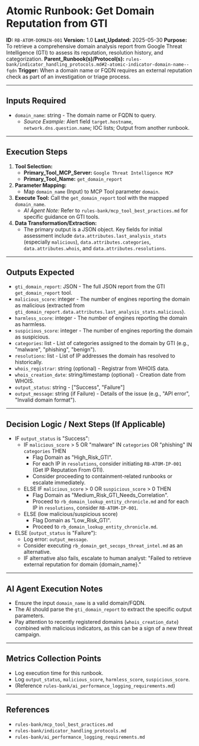 # Atomic Runbook: Get Domain Reputation from GTI

**ID:** `RB-ATOM-DOMAIN-001`
**Version:** 1.0
**Last_Updated:** 2025-05-30
**Purpose:** To retrieve a comprehensive domain analysis report from Google Threat Intelligence (GTI) to assess its reputation, resolution history, and categorization.
**Parent_Runbook(s)/Protocol(s):** `rules-bank/indicator_handling_protocols.md#2-atomic-indicator-domain-name--fqdn`
**Trigger:** When a domain name or FQDN requires an external reputation check as part of an investigation or triage process.

---

## Inputs Required

-   `domain_name`: string - The domain name or FQDN to query.
    -   *Source Example:* Alert field `target.hostname`, `network.dns.question.name`; IOC lists; Output from another runbook.

---

## Execution Steps

1.  **Tool Selection:**
    -   **Primary_Tool_MCP_Server:** `Google Threat Intelligence MCP`
    -   **Primary_Tool_Name:** `get_domain_report`
2.  **Parameter Mapping:**
    -   Map `domain_name` (Input) to MCP Tool parameter `domain`.
3.  **Execute Tool:** Call the `get_domain_report` tool with the mapped `domain_name`.
    -   *AI Agent Note:* Refer to `rules-bank/mcp_tool_best_practices.md` for specific guidance on GTI tools.
4.  **Data Transformation/Extraction:**
    -   The primary output is a JSON object. Key fields for initial assessment include `data.attributes.last_analysis_stats` (especially `malicious`), `data.attributes.categories`, `data.attributes.whois`, and `data.attributes.resolutions`.

---

## Outputs Expected

-   `gti_domain_report`: JSON - The full JSON report from the GTI `get_domain_report` tool.
-   `malicious_score`: integer - The number of engines reporting the domain as malicious (extracted from `gti_domain_report.data.attributes.last_analysis_stats.malicious`).
-   `harmless_score`: integer - The number of engines reporting the domain as harmless.
-   `suspicious_score`: integer - The number of engines reporting the domain as suspicious.
-   `categories`: list - List of categories assigned to the domain by GTI (e.g., "malware", "phishing", "benign").
-   `resolutions`: list - List of IP addresses the domain has resolved to historically.
-   `whois_registrar`: string (optional) - Registrar from WHOIS data.
-   `whois_creation_date`: string/timestamp (optional) - Creation date from WHOIS.
-   `output_status`: string - ["Success", "Failure"]
-   `output_message`: string (if Failure) - Details of the issue (e.g., "API error", "Invalid domain format").

---

## Decision Logic / Next Steps (If Applicable)

-   IF `output_status` is "Success":
    -   IF `malicious_score` > 5 OR "malware" IN `categories` OR "phishing" IN `categories` THEN
        -   Flag Domain as "High_Risk_GTI".
        -   For each IP in `resolutions`, consider initiating `RB-ATOM-IP-001` (Get IP Reputation From GTI).
        -   Consider proceeding to containment-related runbooks or escalate immediately.
    -   ELSE IF `malicious_score` > 0 OR `suspicious_score` > 0 THEN
        -   Flag Domain as "Medium_Risk_GTI_Needs_Correlation".
        -   Proceed to `rb_domain_lookup_entity_chronicle.md` and for each IP in `resolutions`, consider `RB-ATOM-IP-001`.
    -   ELSE (low malicious/suspicious score)
        -   Flag Domain as "Low_Risk_GTI".
        -   Proceed to `rb_domain_lookup_entity_chronicle.md`.
-   ELSE (`output_status` is "Failure"):
    -   Log error: `output_message`.
    -   Consider executing `rb_domain_get_secops_threat_intel.md` as an alternative.
    -   IF alternative also fails, escalate to human analyst: "Failed to retrieve external reputation for domain {domain_name}."

---

## AI Agent Execution Notes

-   Ensure the input `domain_name` is a valid domain/FQDN.
-   The AI should parse the `gti_domain_report` to extract the specific output parameters.
-   Pay attention to recently registered domains (`whois_creation_date`) combined with malicious indicators, as this can be a sign of a new threat campaign.

---

## Metrics Collection Points

-   Log execution time for this runbook.
-   Log `output_status`, `malicious_score`, `harmless_score`, `suspicious_score`.
-   (Reference `rules-bank/ai_performance_logging_requirements.md`)

---

## References

-   `rules-bank/mcp_tool_best_practices.md`
-   `rules-bank/indicator_handling_protocols.md`
-   `rules-bank/ai_performance_logging_requirements.md`
